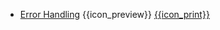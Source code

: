 * [Error Handling]({{baseUrl}}/errorHandling/)
  <trigger for="pop:errorHandling-preview">{{icon_preview}}</trigger> [{{icon_print}}](print.html)

<popover id="pop:errorHandling-preview" title="Error Handling {{icon_preview}}" placement="right">
  <div slot="content">
    <include src="preview.md" />
  </div>
</popover>

